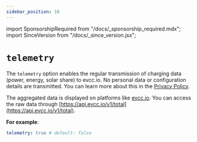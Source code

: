 ```yaml
---
sidebar_position: 16
---
```


import SponsorshipRequired from "/docs/_sponsorship_required.mdx";
import SinceVersion from "/docs/_since_version.jsx";

# `telemetry`

<SinceVersion version="0.103" />

<SponsorshipRequired />

The `telemetry` option enables the regular transmission of charging data (power, energy, solar share) to evcc.io. No personal data or configuration details are transmitted. You can learn more about this in the [Privacy Policy](https://sponsor.evcc.io/privacy).

The aggregated data is displayed on platforms like [evcc.io](https://evcc.io). You can access the raw data through [https://api.evcc.io/v1/total](https://api.evcc.io/v1/total).

**For example**:

```yaml
telemetry: true # default: false
```
